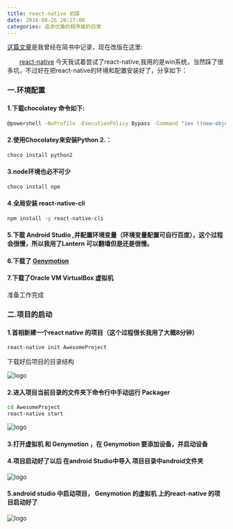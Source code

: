 ```yaml
---
title: react-native 初探
date: 2016-08-26 20:27:00
categories: 追求优雅的程序媛的日常
---
```

[这篇文章](http://www.jianshu.com/p/60443df9c160)是我曾经在简书中记录，现在改版在这里:

&emsp;&emsp;[react-native](http://reactnative.cn/) 今天我试着尝试了react-native,我用的是win系统，当然踩了很多坑，不过好在把react-native的环境和配置安装好了，分享如下：
### 一.环境配置
#### 1.下载chocolatey 命令如下:

``` bash
@powershell -NoProfile -ExecutionPolicy Bypass -Command "iex ((new-object net.webclient).DownloadString('https://chocolatey.org/install.ps1'))" && SET PATH=%PATH%;%ALLUSERSPROFILE%\chocolatey\bin
```


#### 2.使用Chocolatey来安装Python 2.：

``` bash
choco install python2
```

#### 3.node环境也必不可少

``` bash
choco install npm
```

#### 4.全局安装 react-native-cli

``` bash
npm install -g react-native-cli
```
#### 5.下载 Android Studio ,并配置环境变量（环境变量配置可自行百度），这个过程会很慢，所以我用了Lantern 可以翻墙但是还是很慢。


#### 6.下载了 [Genymotion](https://www.genymotion.com/)


#### 7.下载了Oracle VM VirtualBox 虚拟机

准备工作完成


### 二.项目的启动

#### 1.首相新建一个react native 的项目（这个过程很长我用了大概8分钟）

``` bash
react-native init AwesomeProject
```
下载好后项目的目录结构

![logo](/images/1.png)

#### 2.进入项目当前目录的文件夹下命令行中手动运行 Packager

``` bash
cd AwesomeProject
react-native start
```

![logo](/images/2.png)

#### 3.打开虚拟机 和 Genymotion ，在 Genymotion 要添加设备，并启动设备

#### 4.项目启动好了以后 在android Studio中导入 项目目录中android文件夹

![logo](/images/3.png)
#### 5.android studio 中启动项目， Genymotion 的虚拟机 上的react-native 的项目启动好了

![logo](/images/4.png)